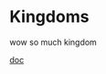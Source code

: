 # Kingdoms
wow so much kingdom

[doc](https://docs.google.com/document/d/1sM6XnRwjruQaQx04rW4sjexSMcAuYgw5lk6_MNjgSxM/edit?ts=56dbb2ff)
